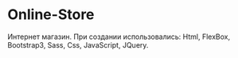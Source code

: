 # Online-Store

Интернет магазин. При создании использовались: Html, FlexBox, Bootstrap3, Sass, Css, JavaScript, JQuery.
